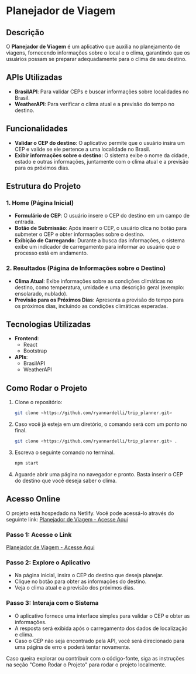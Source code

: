 # Planejador de Viagem

## Descrição
O **Planejador de Viagem** é um aplicativo que auxilia no planejamento de viagens, fornecendo informações sobre o local e o clima, garantindo que os usuários possam se preparar adequadamente para o clima de seu destino.

## APIs Utilizadas
- **BrasilAPI**: Para validar CEPs e buscar informações sobre localidades no Brasil.
- **WeatherAPI**: Para verificar o clima atual e a previsão do tempo no destino.

## Funcionalidades
- **Validar o CEP do destino**: O aplicativo permite que o usuário insira um CEP e valide se ele pertence a uma localidade no Brasil.
- **Exibir informações sobre o destino**: O sistema exibe o nome da cidade, estado e outras informações, juntamente com o clima atual e a previsão para os próximos dias.

## Estrutura do Projeto

### 1. Home (Página Inicial)
- **Formulário de CEP**: O usuário insere o CEP do destino em um campo de entrada.
- **Botão de Submissão**: Após inserir o CEP, o usuário clica no botão para submeter o CEP e obter informações sobre o destino.
- **Exibição de Carregando**: Durante a busca das informações, o sistema exibe um indicador de carregamento para informar ao usuário que o processo está em andamento.

### 2. Resultados (Página de Informações sobre o Destino)
- **Clima Atual**: Exibe informações sobre as condições climáticas no destino, como temperatura, umidade e uma descrição geral (exemplo: ensolarado, nublado).
- **Previsão para os Próximos Dias**: Apresenta a previsão do tempo para os próximos dias, incluindo as condições climáticas esperadas.

## Tecnologias Utilizadas
- **Frontend**:
  - React
  - Bootstrap
- **APIs**:
  - BrasilAPI
  - WeatherAPI


## Como Rodar o Projeto
1. Clone o repositório:
   ```bash
   git clone <https://github.com/ryannardelli/trip_planner.git>
2. Caso você já esteja em um diretório, o comando será com um ponto no final.
   ```bash
   git clone <https://github.com/ryannardelli/trip_planner.git> .
3. Escreva o seguinte comando no terminal.
    ```bash
   npm start
4. Aguarde abrir uma página no navegador e pronto. Basta inserir o CEP do destino que você deseja saber o clima.

## Acesso Online
O projeto está hospedado na Netlify. Você pode acessá-lo através do seguinte link:
[Planejador de Viagem - Acesse Aqui](https://marvelous-phoenix-5213f9.netlify.app/)

### Passo 1: Acesse o Link
[Planejador de Viagem - Acesse Aqui](https://seu-projeto.netlify.app)

### Passo 2: Explore o Aplicativo
- Na página inicial, insira o CEP do destino que deseja planejar.
- Clique no botão para obter as informações do destino.
- Veja o clima atual e a previsão dos próximos dias.
### Passo 3: Interaja com o Sistema
- O aplicativo fornece uma interface simples para validar o CEP e obter as informações.
- A resposta será exibida após o carregamento dos dados de localização e clima.
- Caso o CEP não seja encontrado pela API, você será direcionado para uma página de erro e poderá tentar novamente.

Caso queira explorar ou contribuir com o código-fonte, siga as instruções na seção "Como Rodar o Projeto" para rodar o projeto localmente.

